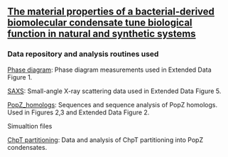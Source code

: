 
## [The material properties of a bacterial-derived biomolecular condensate tune biological function in natural and synthetic systems](https://www.biorxiv.org/content/10.1101/2021.02.03.429226v1)

### Data repository and analysis routines used 

[Phase diagram](https://github.com/LaskerLab/doi_10.1101_2021.02.03.429226_SI/blob/main/data/wildtype_PopZ_Cc_phase_diagram_raw_data.xlsx): Phase diagram measurements used in Extended Data Figure 1.

[SAXS](https://github.com/LaskerLab/doi_10.1101_2021.02.03.429226_SI/blob/main/data/wildtype_PopZ_Cc_SAXS.dat): Small-angle X-ray scattering data used in Extended Data Figure 5.

[PopZ_homologs](https://github.com/LaskerLab/doi_10.1101_2021.02.03.429226_SI/blob/main/data/popz_all_idrs_based_on_08_21_2020_analysis_with_taxo.xlsx): Sequences and sequence analysis of PopZ homologs. Used in Figures 2,3 and Extended Data Figure 2.

Simualtion files

[ChpT partitioning](https://github.com/LaskerLab/doi_10.1101_2021.02.03.429226_SI/tree/main/data/ChpT_partitioning): Data and analysis of ChpT partitioning into PopZ condensates.


